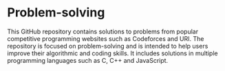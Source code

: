 # Problem-solving

This GitHub repository contains solutions to problems from popular competitive programming websites such as Codeforces and URI. The repository is focused on problem-solving and is intended to help users improve their algorithmic and coding skills. It includes solutions in multiple programming languages such as C, C++ and JavaScript.
